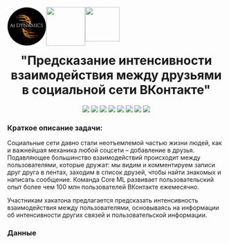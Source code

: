 <div id="head" align="left">
  <p>
    <img align="left" src="https://github.com/Lyutikk/VK_Ai_DYNAMICS/blob/master/media_files/logo_cropped.png" width="90" height="90">
    <img align="left" src="https://hacks-ai.ru/img/svg/headerBlock-img-1.svg" width="90" height="90">
    <img align="left" src="https://corp.vkcdn.ru/media/images/color_color-5_9gh7nsf_kFXZCcm.png" width="80" height="80"><br><br>
  </p>
  <h1 align="center"><br>"Предсказание интенсивности взаимодействия между друзьями в социальной сети ВКонтакте"</h1>
</div>

<div id="badges">
  <p align="center">
    <img src="https://img.shields.io/badge/python-3670A0?style=for-the-badge&logo=python&logoColor=ffdd54">
    <img src="https://img.shields.io/badge/scikit--learn-%23F7931E.svg?style=for-the-badge&logo=scikit-learn&logoColor=white">
    <img src="https://img.shields.io/badge/TensorFlow-%23FF6F00.svg?style=for-the-badge&logo=TensorFlow&logoColor=white">
    <img src="https://img.shields.io/badge/numpy-%23013243.svg?style=for-the-badge&logo=numpy&logoColor=white">
    <img src="https://img.shields.io/badge/pandas-%23150458.svg?style=for-the-badge&logo=pandas&logoColor=white">
    <img src="https://img.shields.io/badge/jupyter-%23FA0F00.svg?style=for-the-badge&logo=jupyter&logoColor=white">
    <img src="https://img.shields.io/badge/Matplotlib-%230C55A5.svg?style=for-the-badge&logo=Matplotlib&logoColor=white">
    <img src="https://img.shields.io/badge/PyTorch-%23EE4C2C.svg?style=for-the-badge&logo=PyTorch&logoColor=white">
  </p>
</div>

<div id="1.body" align="left">
  <h3>Краткое описание задачи:</h3>
  <p>Социальные сети давно стали неотъемлемой частью жизни людей, как и важнейшая механика любой соцсети – добавление в друзья. Подавляющее большинство взаимодействий происходит между пользователями, которые дружат: мы видим и 
    комментируем записи друг друга в лентах, заходим в список друзей, чтобы найти знакомых и написать сообщение. Команда Core ML развивает пользовательский опыт более чем 100 млн пользователей ВКонтакте ежемесячно.</p>  
  <p>Участникам хакатона предлагается предсказать интенсивность взаимодействия между пользователями, основываясь на информации об интенсивности других связей и пользовательской информации.</p>
  <h3>Данные</h3>
</div>

